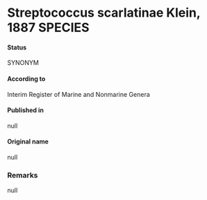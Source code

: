 Streptococcus scarlatinae Klein, 1887 SPECIES
=======

#### Status
SYNONYM

#### According to
Interim Register of Marine and Nonmarine Genera

#### Published in
null

#### Original name
null

### Remarks
null